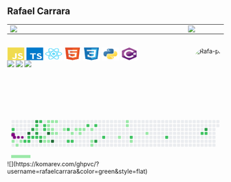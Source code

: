 ## Rafael Carrara

<center>
  <table>
    <tr>
        <td><img width="400px" align="left" src="https://github-readme-stats.vercel.app/api/top-langs/?username=rafaelcarrara&hide=html&layout=compact&theme=buefy" /></td>
        <td><img width="495px" align="left" src="https://github-readme-stats.vercel.app/api?username=rafaelcarrara&theme=buefy"/></td>
    </tr>   
  </table>
</center>  

<div style="display: inline_block"><br>
  <img align="center" alt="Rafa-Js" height="30" width="40" src="https://raw.githubusercontent.com/devicons/devicon/master/icons/javascript/javascript-plain.svg">
  <img align="center" alt="Rafa-Ts" height="30" width="40" src="https://raw.githubusercontent.com/devicons/devicon/master/icons/typescript/typescript-plain.svg">
  <img align="center" alt="Rafa-React" height="30" width="40" src="https://raw.githubusercontent.com/devicons/devicon/master/icons/react/react-original.svg">
  <img align="center" alt="Rafa-HTML" height="30" width="40" src="https://raw.githubusercontent.com/devicons/devicon/master/icons/html5/html5-original.svg">
  <img align="center" alt="Rafa-CSS" height="30" width="40" src="https://raw.githubusercontent.com/devicons/devicon/master/icons/css3/css3-original.svg">
  <img align="center" alt="Rafa-Python" height="30" width="40" src="https://raw.githubusercontent.com/devicons/devicon/master/icons/python/python-original.svg">
  <img align="center" alt="Rafa-Csharp" height="30" width="40" src="https://raw.githubusercontent.com/devicons/devicon/master/icons/csharp/csharp-original.svg">
  <img align="right" alt="Rafa-pic" height="150" style="border-radius:50px;" src="https://media.discordapp.net/attachments/639956127056134178/890373478988013628/Publicacoes_Instagram_1_1.png?width=676&height=676">
</div>
 
<div> 
  <a href="https://instagram.com/rafcarrara" target="_blank"><img src="https://img.shields.io/badge/-Instagram-%23E4405F?style=for-the-badge&logo=instagram&logoColor=white" target="_blank"></a>
  <a href = "mailto:rafadcc112@hotmail.com"><img src="https://img.shields.io/badge/-Gmail-%23333?style=for-the-badge&logo=gmail&logoColor=white" target="_blank"></a>
  <a href="https://www.linkedin.com/in/rafael-carrara-604371156" target="_blank"><img src="https://img.shields.io/badge/-LinkedIn-%230077B5?style=for-the-badge&logo=linkedin&logoColor=white" target="_blank"></a> 
<div> 
<svg viewBox="-16 -32 880 192" width="880" height="192" xmlns="http://www.w3.org/2000/svg"><desc>Generated with https://github.com/Platane/snk</desc><style>@keyframes c0{.65%{fill:var(--c1)}.67%,to{fill:var(--ce)}}@keyframes c1{51.15%{fill:var(--c2)}51.17%,to{fill:var(--ce)}}@keyframes c2{4.61%{fill:var(--c1)}4.63%,to{fill:var(--ce)}}@keyframes c3{4.28%{fill:var(--c1)}4.3%,to{fill:var(--ce)}}@keyframes c4{6.59%{fill:var(--c1)}6.61%,to{fill:var(--ce)}}@keyframes c5{3.95%{fill:var(--c1)}3.97%,to{fill:var(--ce)}}@keyframes c6{7.25%{fill:var(--c1)}7.27%,to{fill:var(--ce)}}@keyframes c7{1.31%{fill:var(--c1)}1.33%,to{fill:var(--ce)}}@keyframes c8{5.93%{fill:var(--c1)}5.95%,to{fill:var(--ce)}}@keyframes c9{3.29%{fill:var(--c1)}3.31%,to{fill:var(--ce)}}@keyframes ca{49.16%{fill:var(--c2)}49.18%,to{fill:var(--ce)}}@keyframes cb{2.3%{fill:var(--c1)}2.32%,to{fill:var(--ce)}}@keyframes cc{91.74%{fill:var(--c4)}91.76%,to{fill:var(--ce)}}@keyframes cd{48.5%{fill:var(--c2)}48.52%,to{fill:var(--ce)}}@keyframes ce{48.83%{fill:var(--c2)}48.85%,to{fill:var(--ce)}}@keyframes cf{89.1%{fill:var(--c3)}89.12%,to{fill:var(--ce)}}@keyframes cg{48.17%{fill:var(--c2)}48.19%,to{fill:var(--ce)}}@keyframes ch{90.09%{fill:var(--c3)}90.11%,to{fill:var(--ce)}}@keyframes ci{43.55%{fill:var(--c2)}43.57%,to{fill:var(--ce)}}@keyframes cj{43.22%{fill:var(--c1)}43.24%,to{fill:var(--ce)}}@keyframes ck{88.44%{fill:var(--c3)}88.46%,to{fill:var(--ce)}}@keyframes cl{47.84%{fill:var(--c2)}47.86%,to{fill:var(--ce)}}@keyframes cm{45.53%{fill:var(--c2)}45.55%,to{fill:var(--ce)}}@keyframes cn{47.51%{fill:var(--c2)}47.53%,to{fill:var(--ce)}}@keyframes co{87.45%{fill:var(--c3)}87.47%,to{fill:var(--ce)}}@keyframes cp{44.21%{fill:var(--c2)}44.23%,to{fill:var(--ce)}}@keyframes cq{44.54%{fill:var(--c2)}44.56%,to{fill:var(--ce)}}@keyframes cr{10.88%{fill:var(--c1)}10.9%,to{fill:var(--ce)}}@keyframes cs{9.89%{fill:var(--c1)}9.91%,to{fill:var(--ce)}}@keyframes ct{14.51%{fill:var(--c1)}14.53%,to{fill:var(--ce)}}@keyframes cu{14.18%{fill:var(--c1)}14.2%,to{fill:var(--ce)}}@keyframes cv{13.85%{fill:var(--c1)}13.87%,to{fill:var(--ce)}}@keyframes cw{93.39%{fill:var(--c4)}93.41%,to{fill:var(--ce)}}@keyframes cx{10.22%{fill:var(--c1)}10.24%,to{fill:var(--ce)}}@keyframes cy{14.84%{fill:var(--c1)}14.86%,to{fill:var(--ce)}}@keyframes cz{13.52%{fill:var(--c1)}13.54%,to{fill:var(--ce)}}@keyframes c10{12.53%{fill:var(--c1)}12.55%,to{fill:var(--ce)}}@keyframes c11{94.38%{fill:var(--c4)}94.4%,to{fill:var(--ce)}}@keyframes c12{15.17%{fill:var(--c1)}15.19%,to{fill:var(--ce)}}@keyframes c13{12.86%{fill:var(--c1)}12.88%,to{fill:var(--ce)}}@keyframes c14{16.49%{fill:var(--c1)}16.51%,to{fill:var(--ce)}}@keyframes c15{56.43%{fill:var(--c2)}56.45%,to{fill:var(--ce)}}@keyframes c16{57.42%{fill:var(--c2)}57.44%,to{fill:var(--ce)}}@keyframes c17{17.48%{fill:var(--c1)}17.5%,to{fill:var(--ce)}}@keyframes c18{57.75%{fill:var(--c2)}57.77%,to{fill:var(--ce)}}@keyframes c19{23.42%{fill:var(--c1)}23.44%,to{fill:var(--ce)}}@keyframes c1a{18.47%{fill:var(--c1)}18.49%,to{fill:var(--ce)}}@keyframes c1b{18.14%{fill:var(--c1)}18.16%,to{fill:var(--ce)}}@keyframes c1c{18.8%{fill:var(--c1)}18.82%,to{fill:var(--ce)}}@keyframes c1d{60.39%{fill:var(--c2)}60.41%,to{fill:var(--ce)}}@keyframes c1e{19.46%{fill:var(--c1)}19.48%,to{fill:var(--ce)}}@keyframes c1f{20.45%{fill:var(--c1)}20.47%,to{fill:var(--ce)}}@keyframes c1g{20.78%{fill:var(--c1)}20.8%,to{fill:var(--ce)}}@keyframes c1h{61.05%{fill:var(--c2)}61.07%,to{fill:var(--ce)}}@keyframes c1i{82.17%{fill:var(--c3)}82.19%,to{fill:var(--ce)}}@keyframes c1j{62.7%{fill:var(--c2)}62.72%,to{fill:var(--ce)}}@keyframes c1k{27.71%{fill:var(--c1)}27.73%,to{fill:var(--ce)}}@keyframes c1l{33.65%{fill:var(--c1)}33.67%,to{fill:var(--ce)}}@keyframes c1m{33.32%{fill:var(--c1)}33.34%,to{fill:var(--ce)}}@keyframes c1n{65.01%{fill:var(--c2)}65.03%,to{fill:var(--ce)}}@keyframes c1o{29.03%{fill:var(--c1)}29.05%,to{fill:var(--ce)}}@keyframes c1p{31.01%{fill:var(--c1)}31.03%,to{fill:var(--ce)}}@keyframes c1q{67.98%{fill:var(--c2)}68%,to{fill:var(--ce)}}@keyframes c1r{71.28%{fill:var(--c2)}71.3%,to{fill:var(--ce)}}@keyframes c1s{71.94%{fill:var(--c3)}71.96%,to{fill:var(--ce)}}@keyframes c1t{71.61%{fill:var(--c2)}71.63%,to{fill:var(--ce)}}@keyframes u0{.65%{transform:scale(0,1)}.67%,1.31%{transform:scale(.03,1)}1.33%,2.3%{transform:scale(.06,1)}2.32%,3.29%{transform:scale(.08,1)}3.31%,3.95%{transform:scale(.11,1)}3.97%,4.28%{transform:scale(.14,1)}4.3%,4.61%{transform:scale(.17,1)}4.63%,5.93%{transform:scale(.19,1)}5.95%,6.59%{transform:scale(.22,1)}6.61%,7.25%{transform:scale(.25,1)}7.27%,9.89%{transform:scale(.28,1)}10.22%,9.91%{transform:scale(.31,1)}10.24%,10.88%{transform:scale(.33,1)}10.9%,12.53%{transform:scale(.36,1)}12.55%,12.86%{transform:scale(.39,1)}12.88%,13.52%{transform:scale(.42,1)}13.54%,13.85%{transform:scale(.44,1)}13.87%,14.18%{transform:scale(.47,1)}14.2%,14.51%{transform:scale(.5,1)}14.53%,14.84%{transform:scale(.53,1)}14.86%,15.17%{transform:scale(.56,1)}15.19%,16.49%{transform:scale(.58,1)}16.51%,17.48%{transform:scale(.61,1)}17.5%,18.14%{transform:scale(.64,1)}18.16%,18.47%{transform:scale(.67,1)}18.49%,18.8%{transform:scale(.69,1)}18.82%,19.46%{transform:scale(.72,1)}19.48%,20.45%{transform:scale(.75,1)}20.47%,20.78%{transform:scale(.78,1)}20.8%,23.42%{transform:scale(.81,1)}23.44%,27.71%{transform:scale(.83,1)}27.73%,29.03%{transform:scale(.86,1)}29.05%,31.01%{transform:scale(.89,1)}31.03%,33.32%{transform:scale(.92,1)}33.34%,33.65%{transform:scale(.94,1)}33.67%,43.22%{transform:scale(.97,1)}43.24%,to{transform:scale(1,1)}}@keyframes u1{43.55%{transform:scale(0,1)}43.57%,44.21%{transform:scale(.05,1)}44.23%,44.54%{transform:scale(.1,1)}44.56%,45.53%{transform:scale(.14,1)}45.55%,47.51%{transform:scale(.19,1)}47.53%,47.84%{transform:scale(.24,1)}47.86%,48.17%{transform:scale(.29,1)}48.19%,48.5%{transform:scale(.33,1)}48.52%,48.83%{transform:scale(.38,1)}48.85%,49.16%{transform:scale(.43,1)}49.18%,51.15%{transform:scale(.48,1)}51.17%,56.43%{transform:scale(.52,1)}56.45%,57.42%{transform:scale(.57,1)}57.44%,57.75%{transform:scale(.62,1)}57.77%,60.39%{transform:scale(.67,1)}60.41%,61.05%{transform:scale(.71,1)}61.07%,62.7%{transform:scale(.76,1)}62.72%,65.01%{transform:scale(.81,1)}65.03%,67.98%{transform:scale(.86,1)}68%,71.28%{transform:scale(.9,1)}71.3%,71.61%{transform:scale(.95,1)}71.63%,to{transform:scale(1,1)}}@keyframes u2{71.94%{transform:scale(0,1)}71.96%,82.17%{transform:scale(.17,1)}82.19%,87.45%{transform:scale(.33,1)}87.47%,88.44%{transform:scale(.5,1)}88.46%,89.1%{transform:scale(.67,1)}89.12%,90.09%{transform:scale(.83,1)}90.11%,to{transform:scale(1,1)}}@keyframes u3{91.74%{transform:scale(0,1)}91.76%,93.39%{transform:scale(.33,1)}93.41%,94.38%{transform:scale(.67,1)}94.4%,to{transform:scale(1,1)}}@keyframes s0{0%,99.67%{transform:translate(0,-16px)}.66%,51.49%{transform:translate(0,16px)}1.98%{transform:translate(64px,16px)}2.31%{transform:translate(64px,32px)}2.64%,50.17%{transform:translate(48px,32px)}3.3%{transform:translate(48px,64px)}4.29%{transform:translate(0,64px)}4.62%{transform:translate(0,48px)}5.28%{transform:translate(32px,48px)}5.94%{transform:translate(32px,80px)}6.6%{transform:translate(0,80px)}6.93%{transform:translate(0,96px)}9.57%{transform:translate(128px,96px)}11.22%,9.9%{transform:translate(128px,80px)}10.23%,11.55%,94.72%{transform:translate(144px,80px)}10.56%,11.88%{transform:translate(144px,64px)}10.89%,41.91%{transform:translate(128px,64px)}12.21%{transform:translate(160px,64px)}12.54%,93.73%{transform:translate(160px,48px)}12.87%{transform:translate(176px,48px)}13.2%{transform:translate(176px,32px)}13.86%{transform:translate(144px,32px)}14.52%{transform:translate(144px,0)}15.84%{transform:translate(208px,0)}16.83%{transform:translate(208px,48px)}18.15%{transform:translate(272px,48px)}18.48%{transform:translate(272px,32px)}19.47%{transform:translate(320px,32px)}20.79%{transform:translate(320px,96px)}21.12%{transform:translate(304px,96px)}22.44%{transform:translate(304px,32px)}23.43%{transform:translate(256px,32px)}23.76%{transform:translate(256px,48px)}27.39%{transform:translate(432px,48px)}27.72%{transform:translate(432px,64px)}28.38%{transform:translate(464px,64px)}28.71%{transform:translate(464px,80px)}30.36%{transform:translate(544px,80px)}31.68%{transform:translate(544px,16px)}33.33%{transform:translate(464px,16px)}33.66%{transform:translate(464px,0)}33.99%{transform:translate(448px,0)}34.65%{transform:translate(448px,32px)}36.3%{transform:translate(368px,32px)}36.63%{transform:translate(368px,48px)}36.96%{transform:translate(352px,48px)}37.29%{transform:translate(352px,64px)}42.24%{transform:translate(128px,48px)}42.57%{transform:translate(112px,48px)}42.9%,44.88%{transform:translate(112px,32px)}43.23%,88.78%{transform:translate(96px,32px)}43.56%,89.77%,97.03%{transform:translate(96px,16px)}44.22%,46.2%{transform:translate(128px,16px)}44.55%{transform:translate(128px,32px)}45.54%{transform:translate(112px,0)}45.87%{transform:translate(128px,0)}46.53%{transform:translate(112px,16px)}47.52%,87.13%{transform:translate(112px,64px)}48.51%{transform:translate(64px,64px)}48.84%{transform:translate(64px,80px)}49.17%{transform:translate(48px,80px)}51.16%{transform:translate(0,32px)}56.11%{transform:translate(224px,16px)}57.43%{transform:translate(224px,80px)}59.08%{transform:translate(304px,80px)}60.4%{transform:translate(304px,16px)}61.72%{transform:translate(368px,16px)}62.71%{transform:translate(368px,64px)}70.96%{transform:translate(768px,64px)}71.29%{transform:translate(768px,48px)}71.62%{transform:translate(784px,48px)}71.95%{transform:translate(784px,32px)}81.19%{transform:translate(336px,32px)}82.18%{transform:translate(336px,80px)}82.51%{transform:translate(320px,80px)}82.84%{transform:translate(320px,64px)}87.46%{transform:translate(112px,80px)}87.79%{transform:translate(96px,80px)}89.11%{transform:translate(80px,32px)}89.44%{transform:translate(80px,16px)}90.1%,97.36%{transform:translate(96px,0)}90.76%{transform:translate(64px,0)}91.75%{transform:translate(64px,48px)}94.39%{transform:translate(160px,80px)}96.04%{transform:translate(144px,16px)}97.69%{transform:translate(80px,0)}98.02%{transform:translate(80px,-16px)}}@keyframes s1{0%,99.67%{transform:translate(16px,-16px)}.33%{transform:translate(0,-16px)}.99%,51.82%{transform:translate(0,16px)}2.31%{transform:translate(64px,16px)}2.64%{transform:translate(64px,32px)}2.97%,50.5%{transform:translate(48px,32px)}3.63%{transform:translate(48px,64px)}4.62%{transform:translate(0,64px)}4.95%{transform:translate(0,48px)}5.61%{transform:translate(32px,48px)}6.27%{transform:translate(32px,80px)}6.93%{transform:translate(0,80px)}7.26%{transform:translate(0,96px)}9.9%{transform:translate(128px,96px)}10.23%,11.55%{transform:translate(128px,80px)}10.56%,11.88%,95.05%{transform:translate(144px,80px)}10.89%,12.21%{transform:translate(144px,64px)}11.22%,42.24%{transform:translate(128px,64px)}12.54%{transform:translate(160px,64px)}12.87%,94.06%{transform:translate(160px,48px)}13.2%{transform:translate(176px,48px)}13.53%{transform:translate(176px,32px)}14.19%{transform:translate(144px,32px)}14.85%{transform:translate(144px,0)}16.17%{transform:translate(208px,0)}17.16%{transform:translate(208px,48px)}18.48%{transform:translate(272px,48px)}18.81%{transform:translate(272px,32px)}19.8%{transform:translate(320px,32px)}21.12%{transform:translate(320px,96px)}21.45%{transform:translate(304px,96px)}22.77%{transform:translate(304px,32px)}23.76%{transform:translate(256px,32px)}24.09%{transform:translate(256px,48px)}27.72%{transform:translate(432px,48px)}28.05%{transform:translate(432px,64px)}28.71%{transform:translate(464px,64px)}29.04%{transform:translate(464px,80px)}30.69%{transform:translate(544px,80px)}32.01%{transform:translate(544px,16px)}33.66%{transform:translate(464px,16px)}33.99%{transform:translate(464px,0)}34.32%{transform:translate(448px,0)}34.98%{transform:translate(448px,32px)}36.63%{transform:translate(368px,32px)}36.96%{transform:translate(368px,48px)}37.29%{transform:translate(352px,48px)}37.62%{transform:translate(352px,64px)}42.57%{transform:translate(128px,48px)}42.9%{transform:translate(112px,48px)}43.23%,45.21%{transform:translate(112px,32px)}43.56%,89.11%{transform:translate(96px,32px)}43.89%,90.1%,97.36%{transform:translate(96px,16px)}44.55%,46.53%{transform:translate(128px,16px)}44.88%{transform:translate(128px,32px)}45.87%{transform:translate(112px,0)}46.2%{transform:translate(128px,0)}46.86%{transform:translate(112px,16px)}47.85%,87.46%{transform:translate(112px,64px)}48.84%{transform:translate(64px,64px)}49.17%{transform:translate(64px,80px)}49.5%{transform:translate(48px,80px)}51.49%{transform:translate(0,32px)}56.44%{transform:translate(224px,16px)}57.76%{transform:translate(224px,80px)}59.41%{transform:translate(304px,80px)}60.73%{transform:translate(304px,16px)}62.05%{transform:translate(368px,16px)}63.04%{transform:translate(368px,64px)}71.29%{transform:translate(768px,64px)}71.62%{transform:translate(768px,48px)}71.95%{transform:translate(784px,48px)}72.28%{transform:translate(784px,32px)}81.52%{transform:translate(336px,32px)}82.51%{transform:translate(336px,80px)}82.84%{transform:translate(320px,80px)}83.17%{transform:translate(320px,64px)}87.79%{transform:translate(112px,80px)}88.12%{transform:translate(96px,80px)}89.44%{transform:translate(80px,32px)}89.77%{transform:translate(80px,16px)}90.43%,97.69%{transform:translate(96px,0)}91.09%{transform:translate(64px,0)}92.08%{transform:translate(64px,48px)}94.72%{transform:translate(160px,80px)}96.37%{transform:translate(144px,16px)}98.02%{transform:translate(80px,0)}98.35%{transform:translate(80px,-16px)}}@keyframes s2{0%,99.67%{transform:translate(32px,-16px)}.66%{transform:translate(0,-16px)}1.32%,52.15%{transform:translate(0,16px)}2.64%{transform:translate(64px,16px)}2.97%{transform:translate(64px,32px)}3.3%,50.83%{transform:translate(48px,32px)}3.96%{transform:translate(48px,64px)}4.95%{transform:translate(0,64px)}5.28%{transform:translate(0,48px)}5.94%{transform:translate(32px,48px)}6.6%{transform:translate(32px,80px)}7.26%{transform:translate(0,80px)}7.59%{transform:translate(0,96px)}10.23%{transform:translate(128px,96px)}10.56%,11.88%{transform:translate(128px,80px)}10.89%,12.21%,95.38%{transform:translate(144px,80px)}11.22%,12.54%{transform:translate(144px,64px)}11.55%,42.57%{transform:translate(128px,64px)}12.87%{transform:translate(160px,64px)}13.2%,94.39%{transform:translate(160px,48px)}13.53%{transform:translate(176px,48px)}13.86%{transform:translate(176px,32px)}14.52%{transform:translate(144px,32px)}15.18%{transform:translate(144px,0)}16.5%{transform:translate(208px,0)}17.49%{transform:translate(208px,48px)}18.81%{transform:translate(272px,48px)}19.14%{transform:translate(272px,32px)}20.13%{transform:translate(320px,32px)}21.45%{transform:translate(320px,96px)}21.78%{transform:translate(304px,96px)}23.1%{transform:translate(304px,32px)}24.09%{transform:translate(256px,32px)}24.42%{transform:translate(256px,48px)}28.05%{transform:translate(432px,48px)}28.38%{transform:translate(432px,64px)}29.04%{transform:translate(464px,64px)}29.37%{transform:translate(464px,80px)}31.02%{transform:translate(544px,80px)}32.34%{transform:translate(544px,16px)}33.99%{transform:translate(464px,16px)}34.32%{transform:translate(464px,0)}34.65%{transform:translate(448px,0)}35.31%{transform:translate(448px,32px)}36.96%{transform:translate(368px,32px)}37.29%{transform:translate(368px,48px)}37.62%{transform:translate(352px,48px)}37.95%{transform:translate(352px,64px)}42.9%{transform:translate(128px,48px)}43.23%{transform:translate(112px,48px)}43.56%,45.54%{transform:translate(112px,32px)}43.89%,89.44%{transform:translate(96px,32px)}44.22%,90.43%,97.69%{transform:translate(96px,16px)}44.88%,46.86%{transform:translate(128px,16px)}45.21%{transform:translate(128px,32px)}46.2%{transform:translate(112px,0)}46.53%{transform:translate(128px,0)}47.19%{transform:translate(112px,16px)}48.18%,87.79%{transform:translate(112px,64px)}49.17%{transform:translate(64px,64px)}49.5%{transform:translate(64px,80px)}49.83%{transform:translate(48px,80px)}51.82%{transform:translate(0,32px)}56.77%{transform:translate(224px,16px)}58.09%{transform:translate(224px,80px)}59.74%{transform:translate(304px,80px)}61.06%{transform:translate(304px,16px)}62.38%{transform:translate(368px,16px)}63.37%{transform:translate(368px,64px)}71.62%{transform:translate(768px,64px)}71.95%{transform:translate(768px,48px)}72.28%{transform:translate(784px,48px)}72.61%{transform:translate(784px,32px)}81.85%{transform:translate(336px,32px)}82.84%{transform:translate(336px,80px)}83.17%{transform:translate(320px,80px)}83.5%{transform:translate(320px,64px)}88.12%{transform:translate(112px,80px)}88.45%{transform:translate(96px,80px)}89.77%{transform:translate(80px,32px)}90.1%{transform:translate(80px,16px)}90.76%,98.02%{transform:translate(96px,0)}91.42%{transform:translate(64px,0)}92.41%{transform:translate(64px,48px)}95.05%{transform:translate(160px,80px)}96.7%{transform:translate(144px,16px)}98.35%{transform:translate(80px,0)}98.68%{transform:translate(80px,-16px)}}@keyframes s3{0%,99.67%{transform:translate(48px,-16px)}.99%{transform:translate(0,-16px)}1.65%,52.48%{transform:translate(0,16px)}2.97%{transform:translate(64px,16px)}3.3%{transform:translate(64px,32px)}3.63%,51.16%{transform:translate(48px,32px)}4.29%{transform:translate(48px,64px)}5.28%{transform:translate(0,64px)}5.61%{transform:translate(0,48px)}6.27%{transform:translate(32px,48px)}6.93%{transform:translate(32px,80px)}7.59%{transform:translate(0,80px)}7.92%{transform:translate(0,96px)}10.56%{transform:translate(128px,96px)}10.89%,12.21%{transform:translate(128px,80px)}11.22%,12.54%,95.71%{transform:translate(144px,80px)}11.55%,12.87%{transform:translate(144px,64px)}11.88%,42.9%{transform:translate(128px,64px)}13.2%{transform:translate(160px,64px)}13.53%,94.72%{transform:translate(160px,48px)}13.86%{transform:translate(176px,48px)}14.19%{transform:translate(176px,32px)}14.85%{transform:translate(144px,32px)}15.51%{transform:translate(144px,0)}16.83%{transform:translate(208px,0)}17.82%{transform:translate(208px,48px)}19.14%{transform:translate(272px,48px)}19.47%{transform:translate(272px,32px)}20.46%{transform:translate(320px,32px)}21.78%{transform:translate(320px,96px)}22.11%{transform:translate(304px,96px)}23.43%{transform:translate(304px,32px)}24.42%{transform:translate(256px,32px)}24.75%{transform:translate(256px,48px)}28.38%{transform:translate(432px,48px)}28.71%{transform:translate(432px,64px)}29.37%{transform:translate(464px,64px)}29.7%{transform:translate(464px,80px)}31.35%{transform:translate(544px,80px)}32.67%{transform:translate(544px,16px)}34.32%{transform:translate(464px,16px)}34.65%{transform:translate(464px,0)}34.98%{transform:translate(448px,0)}35.64%{transform:translate(448px,32px)}37.29%{transform:translate(368px,32px)}37.62%{transform:translate(368px,48px)}37.95%{transform:translate(352px,48px)}38.28%{transform:translate(352px,64px)}43.23%{transform:translate(128px,48px)}43.56%{transform:translate(112px,48px)}43.89%,45.87%{transform:translate(112px,32px)}44.22%,89.77%{transform:translate(96px,32px)}44.55%,90.76%,98.02%{transform:translate(96px,16px)}45.21%,47.19%{transform:translate(128px,16px)}45.54%{transform:translate(128px,32px)}46.53%{transform:translate(112px,0)}46.86%{transform:translate(128px,0)}47.52%{transform:translate(112px,16px)}48.51%,88.12%{transform:translate(112px,64px)}49.5%{transform:translate(64px,64px)}49.83%{transform:translate(64px,80px)}50.17%{transform:translate(48px,80px)}52.15%{transform:translate(0,32px)}57.1%{transform:translate(224px,16px)}58.42%{transform:translate(224px,80px)}60.07%{transform:translate(304px,80px)}61.39%{transform:translate(304px,16px)}62.71%{transform:translate(368px,16px)}63.7%{transform:translate(368px,64px)}71.95%{transform:translate(768px,64px)}72.28%{transform:translate(768px,48px)}72.61%{transform:translate(784px,48px)}72.94%{transform:translate(784px,32px)}82.18%{transform:translate(336px,32px)}83.17%{transform:translate(336px,80px)}83.5%{transform:translate(320px,80px)}83.83%{transform:translate(320px,64px)}88.45%{transform:translate(112px,80px)}88.78%{transform:translate(96px,80px)}90.1%{transform:translate(80px,32px)}90.43%{transform:translate(80px,16px)}91.09%,98.35%{transform:translate(96px,0)}91.75%{transform:translate(64px,0)}92.74%{transform:translate(64px,48px)}95.38%{transform:translate(160px,80px)}97.03%{transform:translate(144px,16px)}98.68%{transform:translate(80px,0)}99.01%{transform:translate(80px,-16px)}}:root{--cb:#1b1f230a;--cs:purple;--ce:#ebedf0;--c0:#ebedf0;--c1:#9be9a8;--c2:#40c463;--c3:#30a14e;--c4:#216e39}@media (prefers-color-scheme:dark){:root{--cb:#1b1f230a;--cs:purple;--ce:#161b22;--c1:#01311f;--c2:#034525;--c3:#0f6d31;--c4:#00c647}}.c{shape-rendering:geometricPrecision;fill:var(--ce);stroke-width:1px;stroke:var(--cb);animation:none 30300ms linear infinite}.c.c0{fill:var(--c1);animation-name:c0}.c.c1{fill:var(--c2);animation-name:c1}.c.c2,.c.c3{fill:var(--c1);animation-name:c2}.c.c3{animation-name:c3}.c.c4,.c.c5,.c.c6{fill:var(--c1);animation-name:c4}.c.c5,.c.c6{animation-name:c5}.c.c6{animation-name:c6}.c.c7,.c.c8,.c.c9{fill:var(--c1);animation-name:c7}.c.c8,.c.c9{animation-name:c8}.c.c9{animation-name:c9}.c.ca{fill:var(--c2);animation-name:ca}.c.cb{fill:var(--c1);animation-name:cb}.c.cc{fill:var(--c4);animation-name:cc}.c.cd,.c.ce{fill:var(--c2);animation-name:cd}.c.ce{animation-name:ce}.c.cf{fill:var(--c3);animation-name:cf}.c.cg{fill:var(--c2);animation-name:cg}.c.ch{fill:var(--c3);animation-name:ch}.c.ci{fill:var(--c2);animation-name:ci}.c.cj{fill:var(--c1);animation-name:cj}.c.ck{fill:var(--c3);animation-name:ck}.c.cl,.c.cm,.c.cn{fill:var(--c2);animation-name:cl}.c.cm,.c.cn{animation-name:cm}.c.cn{animation-name:cn}.c.co{fill:var(--c3);animation-name:co}.c.cp,.c.cq{fill:var(--c2);animation-name:cp}.c.cq{animation-name:cq}.c.cr,.c.cs{fill:var(--c1);animation-name:cr}.c.cs{animation-name:cs}.c.ct,.c.cu,.c.cv{fill:var(--c1);animation-name:ct}.c.cu,.c.cv{animation-name:cu}.c.cv{animation-name:cv}.c.cw{fill:var(--c4);animation-name:cw}.c.cx{fill:var(--c1);animation-name:cx}.c.c10,.c.cy,.c.cz{fill:var(--c1);animation-name:cy}.c.c10,.c.cz{animation-name:cz}.c.c10{animation-name:c10}.c.c11{fill:var(--c4);animation-name:c11}.c.c12,.c.c13,.c.c14{fill:var(--c1);animation-name:c12}.c.c13,.c.c14{animation-name:c13}.c.c14{animation-name:c14}.c.c15,.c.c16{fill:var(--c2);animation-name:c15}.c.c16{animation-name:c16}.c.c17{fill:var(--c1);animation-name:c17}.c.c18{fill:var(--c2);animation-name:c18}.c.c19{fill:var(--c1);animation-name:c19}.c.c1a,.c.c1b,.c.c1c{fill:var(--c1);animation-name:c1a}.c.c1b,.c.c1c{animation-name:c1b}.c.c1c{animation-name:c1c}.c.c1d{fill:var(--c2);animation-name:c1d}.c.c1e,.c.c1f,.c.c1g{fill:var(--c1);animation-name:c1e}.c.c1f,.c.c1g{animation-name:c1f}.c.c1g{animation-name:c1g}.c.c1h{fill:var(--c2);animation-name:c1h}.c.c1i{fill:var(--c3);animation-name:c1i}.c.c1j{fill:var(--c2);animation-name:c1j}.c.c1k,.c.c1l,.c.c1m{fill:var(--c1);animation-name:c1k}.c.c1l,.c.c1m{animation-name:c1l}.c.c1m{animation-name:c1m}.c.c1n{fill:var(--c2);animation-name:c1n}.c.c1o,.c.c1p{fill:var(--c1);animation-name:c1o}.c.c1p{animation-name:c1p}.c.c1q,.c.c1r{fill:var(--c2);animation-name:c1q}.c.c1r{animation-name:c1r}.c.c1s{fill:var(--c3);animation-name:c1s}.c.c1t{fill:var(--c2);animation-name:c1t}.s,.u{animation:none linear 30300ms infinite}.u,.u.u0{transform-origin:0 0}.u{transform:scale(0,1)}.u.u0{fill:var(--c1);animation-name:u0}.u.u1{fill:var(--c2);animation-name:u1;transform-origin:462.5px 0}.u.u2{fill:var(--c3);animation-name:u2;transform-origin:732.4px 0}.u.u3{fill:var(--c4);animation-name:u3;transform-origin:809.5px 0}.s{shape-rendering:geometricPrecision;fill:var(--cs)}.s.s0{transform:translate(0,-16px);animation-name:s0}.s.s1{transform:translate(16px,-16px);animation-name:s1}.s.s2{transform:translate(32px,-16px);animation-name:s2}.s.s3{transform:translate(48px,-16px);animation-name:s3}</style><rect class="c" x="2" y="2" rx="2" ry="2" width="12" height="12"/><rect class="c c0" x="2" y="18" rx="2" ry="2" width="12" height="12"/><rect class="c c1" x="2" y="34" rx="2" ry="2" width="12" height="12"/><rect class="c c2" x="2" y="50" rx="2" ry="2" width="12" height="12"/><rect class="c c3" x="2" y="66" rx="2" ry="2" width="12" height="12"/><rect class="c c4" x="2" y="82" rx="2" ry="2" width="12" height="12"/><rect class="c" x="2" y="98" rx="2" ry="2" width="12" height="12"/><rect class="c" x="18" y="2" rx="2" ry="2" width="12" height="12"/><rect class="c" x="18" y="18" rx="2" ry="2" width="12" height="12"/><rect class="c" x="18" y="34" rx="2" ry="2" width="12" height="12"/><rect class="c" x="18" y="50" rx="2" ry="2" width="12" height="12"/><rect class="c c5" x="18" y="66" rx="2" ry="2" width="12" height="12"/><rect class="c" x="18" y="82" rx="2" ry="2" width="12" height="12"/><rect class="c c6" x="18" y="98" rx="2" ry="2" width="12" height="12"/><rect class="c" x="34" y="2" rx="2" ry="2" width="12" height="12"/><rect class="c c7" x="34" y="18" rx="2" ry="2" width="12" height="12"/><rect class="c" x="34" y="34" rx="2" ry="2" width="12" height="12"/><rect class="c" x="34" y="50" rx="2" ry="2" width="12" height="12"/><rect class="c" x="34" y="66" rx="2" ry="2" width="12" height="12"/><rect class="c c8" x="34" y="82" rx="2" ry="2" width="12" height="12"/><rect class="c" x="34" y="98" rx="2" ry="2" width="12" height="12"/><rect class="c" x="50" y="2" rx="2" ry="2" width="12" height="12"/><rect class="c" x="50" y="18" rx="2" ry="2" width="12" height="12"/><rect class="c" x="50" y="34" rx="2" ry="2" width="12" height="12"/><rect class="c" x="50" y="50" rx="2" ry="2" width="12" height="12"/><rect class="c c9" x="50" y="66" rx="2" ry="2" width="12" height="12"/><rect class="c ca" x="50" y="82" rx="2" ry="2" width="12" height="12"/><rect class="c" x="50" y="98" rx="2" ry="2" width="12" height="12"/><rect class="c" x="66" y="2" rx="2" ry="2" width="12" height="12"/><rect class="c" x="66" y="18" rx="2" ry="2" width="12" height="12"/><rect class="c cb" x="66" y="34" rx="2" ry="2" width="12" height="12"/><rect class="c cc" x="66" y="50" rx="2" ry="2" width="12" height="12"/><rect class="c cd" x="66" y="66" rx="2" ry="2" width="12" height="12"/><rect class="c ce" x="66" y="82" rx="2" ry="2" width="12" height="12"/><rect class="c" x="66" y="98" rx="2" ry="2" width="12" height="12"/><rect class="c" x="82" y="2" rx="2" ry="2" width="12" height="12"/><rect class="c" x="82" y="18" rx="2" ry="2" width="12" height="12"/><rect class="c cf" x="82" y="34" rx="2" ry="2" width="12" height="12"/><rect class="c" x="82" y="50" rx="2" ry="2" width="12" height="12"/><rect class="c cg" x="82" y="66" rx="2" ry="2" width="12" height="12"/><rect class="c" x="82" y="82" rx="2" ry="2" width="12" height="12"/><rect class="c" x="82" y="98" rx="2" ry="2" width="12" height="12"/><rect class="c ch" x="98" y="2" rx="2" ry="2" width="12" height="12"/><rect class="c ci" x="98" y="18" rx="2" ry="2" width="12" height="12"/><rect class="c cj" x="98" y="34" rx="2" ry="2" width="12" height="12"/><rect class="c ck" x="98" y="50" rx="2" ry="2" width="12" height="12"/><rect class="c cl" x="98" y="66" rx="2" ry="2" width="12" height="12"/><rect class="c" x="98" y="82" rx="2" ry="2" width="12" height="12"/><rect class="c" x="98" y="98" rx="2" ry="2" width="12" height="12"/><rect class="c cm" x="114" y="2" rx="2" ry="2" width="12" height="12"/><rect class="c" x="114" y="18" rx="2" ry="2" width="12" height="12"/><rect class="c" x="114" y="34" rx="2" ry="2" width="12" height="12"/><rect class="c" x="114" y="50" rx="2" ry="2" width="12" height="12"/><rect class="c cn" x="114" y="66" rx="2" ry="2" width="12" height="12"/><rect class="c co" x="114" y="82" rx="2" ry="2" width="12" height="12"/><rect class="c" x="114" y="98" rx="2" ry="2" width="12" height="12"/><rect class="c" x="130" y="2" rx="2" ry="2" width="12" height="12"/><rect class="c cp" x="130" y="18" rx="2" ry="2" width="12" height="12"/><rect class="c cq" x="130" y="34" rx="2" ry="2" width="12" height="12"/><rect class="c" x="130" y="50" rx="2" ry="2" width="12" height="12"/><rect class="c cr" x="130" y="66" rx="2" ry="2" width="12" height="12"/><rect class="c cs" x="130" y="82" rx="2" ry="2" width="12" height="12"/><rect class="c" x="130" y="98" rx="2" ry="2" width="12" height="12"/><rect class="c ct" x="146" y="2" rx="2" ry="2" width="12" height="12"/><rect class="c cu" x="146" y="18" rx="2" ry="2" width="12" height="12"/><rect class="c cv" x="146" y="34" rx="2" ry="2" width="12" height="12"/><rect class="c cw" x="146" y="50" rx="2" ry="2" width="12" height="12"/><rect class="c" x="146" y="66" rx="2" ry="2" width="12" height="12"/><rect class="c cx" x="146" y="82" rx="2" ry="2" width="12" height="12"/><rect class="c" x="146" y="98" rx="2" ry="2" width="12" height="12"/><rect class="c cy" x="162" y="2" rx="2" ry="2" width="12" height="12"/><rect class="c" x="162" y="18" rx="2" ry="2" width="12" height="12"/><rect class="c cz" x="162" y="34" rx="2" ry="2" width="12" height="12"/><rect class="c c10" x="162" y="50" rx="2" ry="2" width="12" height="12"/><rect class="c" x="162" y="66" rx="2" ry="2" width="12" height="12"/><rect class="c c11" x="162" y="82" rx="2" ry="2" width="12" height="12"/><rect class="c" x="162" y="98" rx="2" ry="2" width="12" height="12"/><rect class="c c12" x="178" y="2" rx="2" ry="2" width="12" height="12"/><rect class="c" x="178" y="18" rx="2" ry="2" width="12" height="12"/><rect class="c" x="178" y="34" rx="2" ry="2" width="12" height="12"/><rect class="c c13" x="178" y="50" rx="2" ry="2" width="12" height="12"/><rect class="c" x="178" y="66" rx="2" ry="2" width="12" height="12"/><rect class="c" x="178" y="82" rx="2" ry="2" width="12" height="12"/><rect class="c" x="178" y="98" rx="2" ry="2" width="12" height="12"/><rect class="c" x="194" y="2" rx="2" ry="2" width="12" height="12"/><rect class="c" x="194" y="18" rx="2" ry="2" width="12" height="12"/><rect class="c" x="194" y="34" rx="2" ry="2" width="12" height="12"/><rect class="c" x="194" y="50" rx="2" ry="2" width="12" height="12"/><rect class="c" x="194" y="66" rx="2" ry="2" width="12" height="12"/><rect class="c" x="194" y="82" rx="2" ry="2" width="12" height="12"/><rect class="c" x="194" y="98" rx="2" ry="2" width="12" height="12"/><rect class="c" x="210" y="2" rx="2" ry="2" width="12" height="12"/><rect class="c" x="210" y="18" rx="2" ry="2" width="12" height="12"/><rect class="c c14" x="210" y="34" rx="2" ry="2" width="12" height="12"/><rect class="c" x="210" y="50" rx="2" ry="2" width="12" height="12"/><rect class="c" x="210" y="66" rx="2" ry="2" width="12" height="12"/><rect class="c" x="210" y="82" rx="2" ry="2" width="12" height="12"/><rect class="c" x="210" y="98" rx="2" ry="2" width="12" height="12"/><rect class="c" x="226" y="2" rx="2" ry="2" width="12" height="12"/><rect class="c" x="226" y="18" rx="2" ry="2" width="12" height="12"/><rect class="c c15" x="226" y="34" rx="2" ry="2" width="12" height="12"/><rect class="c" x="226" y="50" rx="2" ry="2" width="12" height="12"/><rect class="c" x="226" y="66" rx="2" ry="2" width="12" height="12"/><rect class="c c16" x="226" y="82" rx="2" ry="2" width="12" height="12"/><rect class="c" x="226" y="98" rx="2" ry="2" width="12" height="12"/><rect class="c" x="242" y="2" rx="2" ry="2" width="12" height="12"/><rect class="c" x="242" y="18" rx="2" ry="2" width="12" height="12"/><rect class="c" x="242" y="34" rx="2" ry="2" width="12" height="12"/><rect class="c c17" x="242" y="50" rx="2" ry="2" width="12" height="12"/><rect class="c" x="242" y="66" rx="2" ry="2" width="12" height="12"/><rect class="c c18" x="242" y="82" rx="2" ry="2" width="12" height="12"/><rect class="c" x="242" y="98" rx="2" ry="2" width="12" height="12"/><rect class="c" x="258" y="2" rx="2" ry="2" width="12" height="12"/><rect class="c" x="258" y="18" rx="2" ry="2" width="12" height="12"/><rect class="c c19" x="258" y="34" rx="2" ry="2" width="12" height="12"/><rect class="c" x="258" y="50" rx="2" ry="2" width="12" height="12"/><rect class="c" x="258" y="66" rx="2" ry="2" width="12" height="12"/><rect class="c" x="258" y="82" rx="2" ry="2" width="12" height="12"/><rect class="c" x="258" y="98" rx="2" ry="2" width="12" height="12"/><rect class="c" x="274" y="2" rx="2" ry="2" width="12" height="12"/><rect class="c" x="274" y="18" rx="2" ry="2" width="12" height="12"/><rect class="c c1a" x="274" y="34" rx="2" ry="2" width="12" height="12"/><rect class="c c1b" x="274" y="50" rx="2" ry="2" width="12" height="12"/><rect class="c" x="274" y="66" rx="2" ry="2" width="12" height="12"/><rect class="c" x="274" y="82" rx="2" ry="2" width="12" height="12"/><rect class="c" x="274" y="98" rx="2" ry="2" width="12" height="12"/><rect class="c" x="290" y="2" rx="2" ry="2" width="12" height="12"/><rect class="c" x="290" y="18" rx="2" ry="2" width="12" height="12"/><rect class="c c1c" x="290" y="34" rx="2" ry="2" width="12" height="12"/><rect class="c" x="290" y="50" rx="2" ry="2" width="12" height="12"/><rect class="c" x="290" y="66" rx="2" ry="2" width="12" height="12"/><rect class="c" x="290" y="82" rx="2" ry="2" width="12" height="12"/><rect class="c" x="290" y="98" rx="2" ry="2" width="12" height="12"/><rect class="c" x="306" y="2" rx="2" ry="2" width="12" height="12"/><rect class="c c1d" x="306" y="18" rx="2" ry="2" width="12" height="12"/><rect class="c" x="306" y="34" rx="2" ry="2" width="12" height="12"/><rect class="c" x="306" y="50" rx="2" ry="2" width="12" height="12"/><rect class="c" x="306" y="66" rx="2" ry="2" width="12" height="12"/><rect class="c" x="306" y="82" rx="2" ry="2" width="12" height="12"/><rect class="c" x="306" y="98" rx="2" ry="2" width="12" height="12"/><rect class="c" x="322" y="2" rx="2" ry="2" width="12" height="12"/><rect class="c" x="322" y="18" rx="2" ry="2" width="12" height="12"/><rect class="c c1e" x="322" y="34" rx="2" ry="2" width="12" height="12"/><rect class="c" x="322" y="50" rx="2" ry="2" width="12" height="12"/><rect class="c" x="322" y="66" rx="2" ry="2" width="12" height="12"/><rect class="c c1f" x="322" y="82" rx="2" ry="2" width="12" height="12"/><rect class="c c1g" x="322" y="98" rx="2" ry="2" width="12" height="12"/><rect class="c" x="338" y="2" rx="2" ry="2" width="12" height="12"/><rect class="c c1h" x="338" y="18" rx="2" ry="2" width="12" height="12"/><rect class="c" x="338" y="34" rx="2" ry="2" width="12" height="12"/><rect class="c" x="338" y="50" rx="2" ry="2" width="12" height="12"/><rect class="c" x="338" y="66" rx="2" ry="2" width="12" height="12"/><rect class="c c1i" x="338" y="82" rx="2" ry="2" width="12" height="12"/><rect class="c" x="338" y="98" rx="2" ry="2" width="12" height="12"/><rect class="c" x="354" y="2" rx="2" ry="2" width="12" height="12"/><rect class="c" x="354" y="18" rx="2" ry="2" width="12" height="12"/><rect class="c" x="354" y="34" rx="2" ry="2" width="12" height="12"/><rect class="c" x="354" y="50" rx="2" ry="2" width="12" height="12"/><rect class="c" x="354" y="66" rx="2" ry="2" width="12" height="12"/><rect class="c" x="354" y="82" rx="2" ry="2" width="12" height="12"/><rect class="c" x="354" y="98" rx="2" ry="2" width="12" height="12"/><rect class="c" x="370" y="2" rx="2" ry="2" width="12" height="12"/><rect class="c" x="370" y="18" rx="2" ry="2" width="12" height="12"/><rect class="c" x="370" y="34" rx="2" ry="2" width="12" height="12"/><rect class="c" x="370" y="50" rx="2" ry="2" width="12" height="12"/><rect class="c c1j" x="370" y="66" rx="2" ry="2" width="12" height="12"/><rect class="c" x="370" y="82" rx="2" ry="2" width="12" height="12"/><rect class="c" x="370" y="98" rx="2" ry="2" width="12" height="12"/><rect class="c" x="386" y="2" rx="2" ry="2" width="12" height="12"/><rect class="c" x="386" y="18" rx="2" ry="2" width="12" height="12"/><rect class="c" x="386" y="34" rx="2" ry="2" width="12" height="12"/><rect class="c" x="386" y="50" rx="2" ry="2" width="12" height="12"/><rect class="c" x="386" y="66" rx="2" ry="2" width="12" height="12"/><rect class="c" x="386" y="82" rx="2" ry="2" width="12" height="12"/><rect class="c" x="386" y="98" rx="2" ry="2" width="12" height="12"/><rect class="c" x="402" y="2" rx="2" ry="2" width="12" height="12"/><rect class="c" x="402" y="18" rx="2" ry="2" width="12" height="12"/><rect class="c" x="402" y="34" rx="2" ry="2" width="12" height="12"/><rect class="c" x="402" y="50" rx="2" ry="2" width="12" height="12"/><rect class="c" x="402" y="66" rx="2" ry="2" width="12" height="12"/><rect class="c" x="402" y="82" rx="2" ry="2" width="12" height="12"/><rect class="c" x="402" y="98" rx="2" ry="2" width="12" height="12"/><rect class="c" x="418" y="2" rx="2" ry="2" width="12" height="12"/><rect class="c" x="418" y="18" rx="2" ry="2" width="12" height="12"/><rect class="c" x="418" y="34" rx="2" ry="2" width="12" height="12"/><rect class="c" x="418" y="50" rx="2" ry="2" width="12" height="12"/><rect class="c" x="418" y="66" rx="2" ry="2" width="12" height="12"/><rect class="c" x="418" y="82" rx="2" ry="2" width="12" height="12"/><rect class="c" x="418" y="98" rx="2" ry="2" width="12" height="12"/><rect class="c" x="434" y="2" rx="2" ry="2" width="12" height="12"/><rect class="c" x="434" y="18" rx="2" ry="2" width="12" height="12"/><rect class="c" x="434" y="34" rx="2" ry="2" width="12" height="12"/><rect class="c" x="434" y="50" rx="2" ry="2" width="12" height="12"/><rect class="c c1k" x="434" y="66" rx="2" ry="2" width="12" height="12"/><rect class="c" x="434" y="82" rx="2" ry="2" width="12" height="12"/><rect class="c" x="434" y="98" rx="2" ry="2" width="12" height="12"/><rect class="c" x="450" y="2" rx="2" ry="2" width="12" height="12"/><rect class="c" x="450" y="18" rx="2" ry="2" width="12" height="12"/><rect class="c" x="450" y="34" rx="2" ry="2" width="12" height="12"/><rect class="c" x="450" y="50" rx="2" ry="2" width="12" height="12"/><rect class="c" x="450" y="66" rx="2" ry="2" width="12" height="12"/><rect class="c" x="450" y="82" rx="2" ry="2" width="12" height="12"/><rect class="c" x="450" y="98" rx="2" ry="2" width="12" height="12"/><rect class="c c1l" x="466" y="2" rx="2" ry="2" width="12" height="12"/><rect class="c c1m" x="466" y="18" rx="2" ry="2" width="12" height="12"/><rect class="c" x="466" y="34" rx="2" ry="2" width="12" height="12"/><rect class="c" x="466" y="50" rx="2" ry="2" width="12" height="12"/><rect class="c" x="466" y="66" rx="2" ry="2" width="12" height="12"/><rect class="c" x="466" y="82" rx="2" ry="2" width="12" height="12"/><rect class="c" x="466" y="98" rx="2" ry="2" width="12" height="12"/><rect class="c" x="482" y="2" rx="2" ry="2" width="12" height="12"/><rect class="c" x="482" y="18" rx="2" ry="2" width="12" height="12"/><rect class="c" x="482" y="34" rx="2" ry="2" width="12" height="12"/><rect class="c" x="482" y="50" rx="2" ry="2" width="12" height="12"/><rect class="c c1n" x="482" y="66" rx="2" ry="2" width="12" height="12"/><rect class="c c1o" x="482" y="82" rx="2" ry="2" width="12" height="12"/><rect class="c" x="482" y="98" rx="2" ry="2" width="12" height="12"/><rect class="c" x="498" y="2" rx="2" ry="2" width="12" height="12"/><rect class="c" x="498" y="18" rx="2" ry="2" width="12" height="12"/><rect class="c" x="498" y="34" rx="2" ry="2" width="12" height="12"/><rect class="c" x="498" y="50" rx="2" ry="2" width="12" height="12"/><rect class="c" x="498" y="66" rx="2" ry="2" width="12" height="12"/><rect class="c" x="498" y="82" rx="2" ry="2" width="12" height="12"/><rect class="c" x="498" y="98" rx="2" ry="2" width="12" height="12"/><rect class="c" x="514" y="2" rx="2" ry="2" width="12" height="12"/><rect class="c" x="514" y="18" rx="2" ry="2" width="12" height="12"/><rect class="c" x="514" y="34" rx="2" ry="2" width="12" height="12"/><rect class="c" x="514" y="50" rx="2" ry="2" width="12" height="12"/><rect class="c" x="514" y="66" rx="2" ry="2" width="12" height="12"/><rect class="c" x="514" y="82" rx="2" ry="2" width="12" height="12"/><rect class="c" x="514" y="98" rx="2" ry="2" width="12" height="12"/><rect class="c" x="530" y="2" rx="2" ry="2" width="12" height="12"/><rect class="c" x="530" y="18" rx="2" ry="2" width="12" height="12"/><rect class="c" x="530" y="34" rx="2" ry="2" width="12" height="12"/><rect class="c" x="530" y="50" rx="2" ry="2" width="12" height="12"/><rect class="c" x="530" y="66" rx="2" ry="2" width="12" height="12"/><rect class="c" x="530" y="82" rx="2" ry="2" width="12" height="12"/><rect class="c" x="530" y="98" rx="2" ry="2" width="12" height="12"/><rect class="c" x="546" y="2" rx="2" ry="2" width="12" height="12"/><rect class="c" x="546" y="18" rx="2" ry="2" width="12" height="12"/><rect class="c" x="546" y="34" rx="2" ry="2" width="12" height="12"/><rect class="c c1p" x="546" y="50" rx="2" ry="2" width="12" height="12"/><rect class="c" x="546" y="66" rx="2" ry="2" width="12" height="12"/><rect class="c" x="546" y="82" rx="2" ry="2" width="12" height="12"/><rect class="c" x="546" y="98" rx="2" ry="2" width="12" height="12"/><rect class="c" x="562" y="2" rx="2" ry="2" width="12" height="12"/><rect class="c" x="562" y="18" rx="2" ry="2" width="12" height="12"/><rect class="c" x="562" y="34" rx="2" ry="2" width="12" height="12"/><rect class="c" x="562" y="50" rx="2" ry="2" width="12" height="12"/><rect class="c" x="562" y="66" rx="2" ry="2" width="12" height="12"/><rect class="c" x="562" y="82" rx="2" ry="2" width="12" height="12"/><rect class="c" x="562" y="98" rx="2" ry="2" width="12" height="12"/><rect class="c" x="578" y="2" rx="2" ry="2" width="12" height="12"/><rect class="c" x="578" y="18" rx="2" ry="2" width="12" height="12"/><rect class="c" x="578" y="34" rx="2" ry="2" width="12" height="12"/><rect class="c" x="578" y="50" rx="2" ry="2" width="12" height="12"/><rect class="c" x="578" y="66" rx="2" ry="2" width="12" height="12"/><rect class="c" x="578" y="82" rx="2" ry="2" width="12" height="12"/><rect class="c" x="578" y="98" rx="2" ry="2" width="12" height="12"/><rect class="c" x="594" y="2" rx="2" ry="2" width="12" height="12"/><rect class="c" x="594" y="18" rx="2" ry="2" width="12" height="12"/><rect class="c" x="594" y="34" rx="2" ry="2" width="12" height="12"/><rect class="c" x="594" y="50" rx="2" ry="2" width="12" height="12"/><rect class="c" x="594" y="66" rx="2" ry="2" width="12" height="12"/><rect class="c" x="594" y="82" rx="2" ry="2" width="12" height="12"/><rect class="c" x="594" y="98" rx="2" ry="2" width="12" height="12"/><rect class="c" x="610" y="2" rx="2" ry="2" width="12" height="12"/><rect class="c" x="610" y="18" rx="2" ry="2" width="12" height="12"/><rect class="c" x="610" y="34" rx="2" ry="2" width="12" height="12"/><rect class="c" x="610" y="50" rx="2" ry="2" width="12" height="12"/><rect class="c" x="610" y="66" rx="2" ry="2" width="12" height="12"/><rect class="c" x="610" y="82" rx="2" ry="2" width="12" height="12"/><rect class="c" x="610" y="98" rx="2" ry="2" width="12" height="12"/><rect class="c" x="626" y="2" rx="2" ry="2" width="12" height="12"/><rect class="c" x="626" y="18" rx="2" ry="2" width="12" height="12"/><rect class="c" x="626" y="34" rx="2" ry="2" width="12" height="12"/><rect class="c" x="626" y="50" rx="2" ry="2" width="12" height="12"/><rect class="c c1q" x="626" y="66" rx="2" ry="2" width="12" height="12"/><rect class="c" x="626" y="82" rx="2" ry="2" width="12" height="12"/><rect class="c" x="626" y="98" rx="2" ry="2" width="12" height="12"/><rect class="c" x="642" y="2" rx="2" ry="2" width="12" height="12"/><rect class="c" x="642" y="18" rx="2" ry="2" width="12" height="12"/><rect class="c" x="642" y="34" rx="2" ry="2" width="12" height="12"/><rect class="c" x="642" y="50" rx="2" ry="2" width="12" height="12"/><rect class="c" x="642" y="66" rx="2" ry="2" width="12" height="12"/><rect class="c" x="642" y="82" rx="2" ry="2" width="12" height="12"/><rect class="c" x="642" y="98" rx="2" ry="2" width="12" height="12"/><rect class="c" x="658" y="2" rx="2" ry="2" width="12" height="12"/><rect class="c" x="658" y="18" rx="2" ry="2" width="12" height="12"/><rect class="c" x="658" y="34" rx="2" ry="2" width="12" height="12"/><rect class="c" x="658" y="50" rx="2" ry="2" width="12" height="12"/><rect class="c" x="658" y="66" rx="2" ry="2" width="12" height="12"/><rect class="c" x="658" y="82" rx="2" ry="2" width="12" height="12"/><rect class="c" x="658" y="98" rx="2" ry="2" width="12" height="12"/><rect class="c" x="674" y="2" rx="2" ry="2" width="12" height="12"/><rect class="c" x="674" y="18" rx="2" ry="2" width="12" height="12"/><rect class="c" x="674" y="34" rx="2" ry="2" width="12" height="12"/><rect class="c" x="674" y="50" rx="2" ry="2" width="12" height="12"/><rect class="c" x="674" y="66" rx="2" ry="2" width="12" height="12"/><rect class="c" x="674" y="82" rx="2" ry="2" width="12" height="12"/><rect class="c" x="674" y="98" rx="2" ry="2" width="12" height="12"/><rect class="c" x="690" y="2" rx="2" ry="2" width="12" height="12"/><rect class="c" x="690" y="18" rx="2" ry="2" width="12" height="12"/><rect class="c" x="690" y="34" rx="2" ry="2" width="12" height="12"/><rect class="c" x="690" y="50" rx="2" ry="2" width="12" height="12"/><rect class="c" x="690" y="66" rx="2" ry="2" width="12" height="12"/><rect class="c" x="690" y="82" rx="2" ry="2" width="12" height="12"/><rect class="c" x="690" y="98" rx="2" ry="2" width="12" height="12"/><rect class="c" x="706" y="2" rx="2" ry="2" width="12" height="12"/><rect class="c" x="706" y="18" rx="2" ry="2" width="12" height="12"/><rect class="c" x="706" y="34" rx="2" ry="2" width="12" height="12"/><rect class="c" x="706" y="50" rx="2" ry="2" width="12" height="12"/><rect class="c" x="706" y="66" rx="2" ry="2" width="12" height="12"/><rect class="c" x="706" y="82" rx="2" ry="2" width="12" height="12"/><rect class="c" x="706" y="98" rx="2" ry="2" width="12" height="12"/><rect class="c" x="722" y="2" rx="2" ry="2" width="12" height="12"/><rect class="c" x="722" y="18" rx="2" ry="2" width="12" height="12"/><rect class="c" x="722" y="34" rx="2" ry="2" width="12" height="12"/><rect class="c" x="722" y="50" rx="2" ry="2" width="12" height="12"/><rect class="c" x="722" y="66" rx="2" ry="2" width="12" height="12"/><rect class="c" x="722" y="82" rx="2" ry="2" width="12" height="12"/><rect class="c" x="722" y="98" rx="2" ry="2" width="12" height="12"/><rect class="c" x="738" y="2" rx="2" ry="2" width="12" height="12"/><rect class="c" x="738" y="18" rx="2" ry="2" width="12" height="12"/><rect class="c" x="738" y="34" rx="2" ry="2" width="12" height="12"/><rect class="c" x="738" y="50" rx="2" ry="2" width="12" height="12"/><rect class="c" x="738" y="66" rx="2" ry="2" width="12" height="12"/><rect class="c" x="738" y="82" rx="2" ry="2" width="12" height="12"/><rect class="c" x="738" y="98" rx="2" ry="2" width="12" height="12"/><rect class="c" x="754" y="2" rx="2" ry="2" width="12" height="12"/><rect class="c" x="754" y="18" rx="2" ry="2" width="12" height="12"/><rect class="c" x="754" y="34" rx="2" ry="2" width="12" height="12"/><rect class="c" x="754" y="50" rx="2" ry="2" width="12" height="12"/><rect class="c" x="754" y="66" rx="2" ry="2" width="12" height="12"/><rect class="c" x="754" y="82" rx="2" ry="2" width="12" height="12"/><rect class="c" x="754" y="98" rx="2" ry="2" width="12" height="12"/><rect class="c" x="770" y="2" rx="2" ry="2" width="12" height="12"/><rect class="c" x="770" y="18" rx="2" ry="2" width="12" height="12"/><rect class="c" x="770" y="34" rx="2" ry="2" width="12" height="12"/><rect class="c c1r" x="770" y="50" rx="2" ry="2" width="12" height="12"/><rect class="c" x="770" y="66" rx="2" ry="2" width="12" height="12"/><rect class="c" x="770" y="82" rx="2" ry="2" width="12" height="12"/><rect class="c" x="770" y="98" rx="2" ry="2" width="12" height="12"/><rect class="c" x="786" y="2" rx="2" ry="2" width="12" height="12"/><rect class="c" x="786" y="18" rx="2" ry="2" width="12" height="12"/><rect class="c c1s" x="786" y="34" rx="2" ry="2" width="12" height="12"/><rect class="c c1t" x="786" y="50" rx="2" ry="2" width="12" height="12"/><rect class="c" x="786" y="66" rx="2" ry="2" width="12" height="12"/><rect class="c" x="786" y="82" rx="2" ry="2" width="12" height="12"/><rect class="c" x="786" y="98" rx="2" ry="2" width="12" height="12"/><rect class="c" x="802" y="2" rx="2" ry="2" width="12" height="12"/><rect class="c" x="802" y="18" rx="2" ry="2" width="12" height="12"/><rect class="c" x="802" y="34" rx="2" ry="2" width="12" height="12"/><rect class="c" x="802" y="50" rx="2" ry="2" width="12" height="12"/><rect class="c" x="802" y="66" rx="2" ry="2" width="12" height="12"/><rect class="c" x="802" y="82" rx="2" ry="2" width="12" height="12"/><rect class="c" x="802" y="98" rx="2" ry="2" width="12" height="12"/><rect class="c" x="818" y="2" rx="2" ry="2" width="12" height="12"/><rect class="c" x="818" y="18" rx="2" ry="2" width="12" height="12"/><rect class="c" x="818" y="34" rx="2" ry="2" width="12" height="12"/><rect class="c" x="818" y="50" rx="2" ry="2" width="12" height="12"/><rect class="c" x="818" y="66" rx="2" ry="2" width="12" height="12"/><rect class="c" x="818" y="82" rx="2" ry="2" width="12" height="12"/><rect class="c" x="818" y="98" rx="2" ry="2" width="12" height="12"/><rect class="c" x="834" y="2" rx="2" ry="2" width="12" height="12"/><rect class="c" x="834" y="18" rx="2" ry="2" width="12" height="12"/><rect class="u u0" height="12" width="463.1" x="0.0" y="144"/><rect class="u u1" height="12" width="270.4" x="462.5" y="144"/><rect class="u u2" height="12" width="77.7" x="732.4" y="144"/><rect class="u u3" height="12" width="39.1" x="809.5" y="144"/><rect class="s s0" x="0.8" y="0.8" width="14.4" height="14.4" rx="4.5" ry="4.5"/><rect class="s s1" x="1.8" y="1.8" width="12.3" height="12.3" rx="4.1" ry="4.1"/><rect class="s s2" x="2.6" y="2.6" width="10.8" height="10.8" rx="3.6" ry="3.6"/><rect class="s s3" x="3.0" y="3.0" width="9.9" height="9.9" rx="3.3" ry="3.3"/></svg

</div>

<div>
![](https://komarev.com/ghpvc/?username=rafaelcarrara&color=green&style=flat)
</div>
